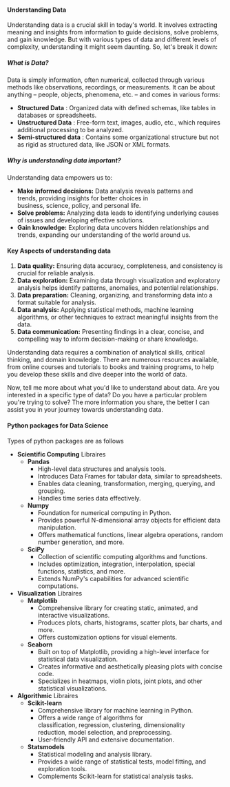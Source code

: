 #### Understanding Data
Understanding data is a crucial skill in today's world. It involves extracting meaning and insights from information to guide decisions, solve problems, and gain knowledge. But with various types of data and different levels of complexity, understanding it might seem daunting. So, let's break it down:

##### What is Data?
Data is simply information, often numerical, collected through various methods like observations, recordings, or measurements. It can be about anything – people, objects, phenomena, etc. – and comes in various forms:
- **Structured Data** : Organized data with defined schemas, like tables in databases or spreadsheets.
- **Unstructured Data** : Free-form text, images, audio, etc., which requires additional processing to be analyzed.
- **Semi-structured data** : Contains some organizational structure but not as rigid as structured data, like JSON or XML formats.

##### Why is understanding data important?
Understanding data empowers us to:

- **Make informed decisions:** Data analysis reveals patterns and trends, providing insights for better choices in business, science, policy, and personal life.
- **Solve problems:** Analyzing data leads to identifying underlying causes of issues and developing effective solutions.
- **Gain knowledge:** Exploring data uncovers hidden relationships and trends, expanding our understanding of the world around us.

#### Key Aspects of understanding data
1. **Data quality:** Ensuring data accuracy, completeness, and consistency is crucial for reliable analysis.
2. **Data exploration:** Examining data through visualization and exploratory analysis helps identify patterns, anomalies, and potential relationships.
3. **Data preparation:** Cleaning, organizing, and transforming data into a format suitable for analysis.
4. **Data analysis:** Applying statistical methods, machine learning algorithms, or other techniques to extract meaningful insights from the data.
5. **Data communication:** Presenting findings in a clear, concise, and compelling way to inform decision-making or share knowledge.

Understanding data requires a combination of analytical skills, critical thinking, and domain knowledge. There are numerous resources available, from online courses and tutorials to books and training programs, to help you develop these skills and dive deeper into the world of data.

Now, tell me more about what you'd like to understand about data. Are you interested in a specific type of data? Do you have a particular problem you're trying to solve? The more information you share, the better I can assist you in your journey towards understanding data.

#### Python packages for Data Science
Types of python packages are as follows
- **Scientific Computing** Libraires
    - **Pandas**
        - High-level data structures and analysis tools.
        - Introduces Data Frames for tabular data, similar to spreadsheets.
        - Enables data cleaning, transformation, merging, querying, and grouping.
        - Handles time series data effectively.
    - **Numpy**
        - Foundation for numerical computing in Python.
        - Provides powerful N-dimensional array objects for efficient data manipulation.
        - Offers mathematical functions, linear algebra operations, random number generation, and more.
    - **SciPy**
        - Collection of scientific computing algorithms and functions.
        - Includes optimization, integration, interpolation, special functions, statistics, and more.
        - Extends NumPy's capabilities for advanced scientific computations.
- **Visualization** Libraires
    - **Matplotlib**
        - Comprehensive library for creating static, animated, and interactive visualizations.
        - Produces plots, charts, histograms, scatter plots, bar charts, and more.
        - Offers customization options for visual elements.
    - **Seaborn**
        - Built on top of Matplotlib, providing a high-level interface for statistical data visualization.
        - Creates informative and aesthetically pleasing plots with concise code.
        - Specializes in heatmaps, violin plots, joint plots, and other statistical visualizations.
- **Algorithmic** Libraires
    - **Scikit-learn**
        - Comprehensive library for machine learning in Python.
        - Offers a wide range of algorithms for classification, regression, clustering, dimensionality reduction, model selection, and preprocessing.
        - User-friendly API and extensive documentation.
    - **Statsmodels**
        - Statistical modeling and analysis library.
        - Provides a wide range of statistical tests, model fitting, and exploration tools.
        - Complements Scikit-learn for statistical analysis tasks.